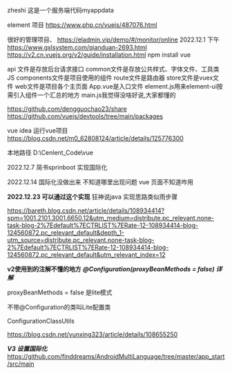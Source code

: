 zheshi 这是一个服务端代码myappdata

<!--http://localhost:8988/index.html-->

element  项目
https://www.php.cn/vuejs/487076.html


很好的管理项目、
https://eladmin.vip/demo/#/monitor/online
2022.12.1 下午
https://www.gxlsystem.com/qianduan-2693.html
https://v2.cn.vuejs.org/v2/guide/installation.html
npm install vue




api 文件是存放后台请求接口
common文件是存放公共样式、字体文件、工具类JS
components文件是项目使用的组件
route文件是路由器
store文件是vuex文件
web文件是项目各个主页面
App.vue是入口文件
element.js用来element-ui按需引入组件一个汇总的地方
main.js我觉得没啥好说,大家都懂的

https://github.com/dengguochao23/share
https://github.com/vuejs/devtools/tree/main/packages






vue
idea 运行vue项目
https://blog.csdn.net/m0_62808124/article/details/125776300

本地路径
D:\Cenlent_Code\vue

2022.12.7 
简书sprinboot 实现国际化

2022.12.14 国际化没做出来  不知道哪里出现问题
vue 页面不知道咋用


**2022.12.23 可以通过这个实现**  狂神说java 实现思路类似雨步骤

https://bareth.blog.csdn.net/article/details/108934414?spm=1001.2101.3001.6650.12&utm_medium=distribute.pc_relevant.none-task-blog-2%7Edefault%7ECTRLIST%7ERate-12-108934414-blog-124560872.pc_relevant_default&depth_1-utm_source=distribute.pc_relevant.none-task-blog-2%7Edefault%7ECTRLIST%7ERate-12-108934414-blog-124560872.pc_relevant_default&utm_relevant_index=12


**v2使用到的注解不懂的地方**
***@Configuration(proxyBeanMethods = false) 详解***

proxyBeanMethods = false 是lite模式

不带@Configuration的类叫Lite配置类

ConfigurationClassUtils 

https://blog.csdn.net/yunxing323/article/details/108655250

***V3 设置国际化***
https://github.com/finddreams/AndroidMultiLanguage/tree/master/app_start/src/main